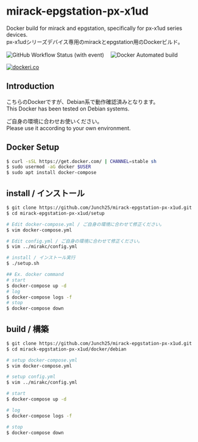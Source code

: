 # mirack-epgstation-px-x1ud
Docker build for mirack and epgstation, specifically for px-x1ud series devices.   
px-x1udシリーズデバイス専用のmirackとepgstation用のDockerビルド。

![GitHub Workflow Status (with event)](https://img.shields.io/github/actions/workflow/status/Junch25/mirack-epgstation-px-x1ud/.github%2Fworkflows%2Fbuild.yml?style=for-the-badge&label=Docker%20image%20publish)　
![Docker Automated build](https://img.shields.io/docker/automated/junch25/mirack-epgstation-px-x1ud?style=for-the-badge&color=blue)

[![dockeri.co](https://dockerico.blankenship.io/image/junch25/mirack-epgstation-px-x1ud)](https://hub.docker.com/r/junch25/mirack-epgstation-px-x1ud)

## Introduction
こちらのDockerですが、Debian系で動作確認済みとなります。  
This Docker has been tested on Debian systems.

ご自身の環境に合わせお使いください。  
Please use it according to your own environment.


## Docker Setup
```bash
$ curl -sSL https://get.docker.com/ | CHANNEL=stable sh
$ sudo usermod -aG docker $USER
$ sudo apt install docker-compose
```
## install / インストール
```bash
$ git clone https://github.com/Junch25/mirack-epgstation-px-x1ud.git
$ cd mirack-epgstation-px-x1ud/setup

# Edit docker-compose.yml / ご自身の環境に合わせて修正ください。
$ vim docker-compose.yml

# Edit config.yml / ご自身の環境に合わせて修正ください。
$ vim ../mirakc/config.yml

# install / インストール実行
$ ./setup.sh

## Ex. docker command
# start
$ docker-compose up -d
# log
$ docker-compose logs -f
# stop
$ docker-compose down
```
## build / 構築
```bash
$ git clone https://github.com/Junch25/mirack-epgstation-px-x1ud.git
$ cd mirack-epgstation-px-x1ud/docker/debian

# setup docker-compose.yml
$ vim docker-compose.yml

# setup config.yml
$ vim ../mirakc/config.yml

# start
$ docker-compose up -d

# log
$ docker-compose logs -f

# stop
$ docker-compose down
```

